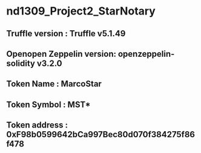 # nd1309_Project2_StarNotary

## Truffle version : Truffle v5.1.49
## Openopen Zeppelin version: openzeppelin-solidity v3.2.0
## Token Name : MarcoStar
## Token Symbol : MST*
## Token address : 0xF98b0599642bCa997Bec80d070f384275f86f478
